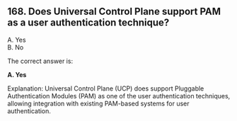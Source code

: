 ## 168. Does Universal Control Plane support PAM as a user authentication technique?
A. Yes  
B. No  

The correct answer is:

**A. Yes**

Explanation:
Universal Control Plane (UCP) does support Pluggable Authentication Modules (PAM) as one of the user authentication techniques, allowing integration with existing PAM-based systems for user authentication.
